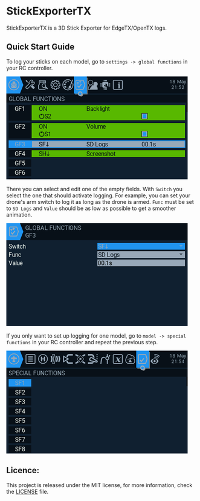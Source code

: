 # StickExporterTX

StickExporterTX is a 3D Stick Exporter for EdgeTX/OpenTX logs.

## Quick Start Guide

To log your sticks on each model, go to `settings -> global functions` in your RC controller.

![global-functions](readme/pictures/global-functions.bmp)

There you can select and edit one of the empty fields.
With `Switch` you select the one that should activate logging. For example, you can set your drone's arm switch to log it as long as the drone is armed.
`Func` must be set to `SD Logs` and `Value` should be as low as possible to get a smoother animation.

![function-edit](readme/pictures/function-edit.bmp)

If you only want to set up logging for one model, go to `model -> special functions` in your RC controller and repeat the previous step.

![special-functions](readme/pictures/special-functions.bmp)

## Licence:

This project is released under the MIT license, for more information, check the [LICENSE](LICENSE) file.